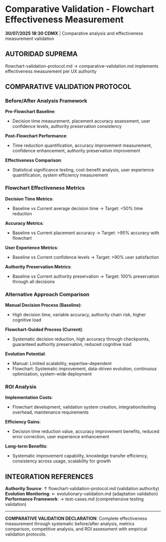 # Comparative Validation - Flowchart Effectiveness Measurement

**30/07/2025 18:30 CDMX** | Comparative analysis and effectiveness measurement validation

## AUTORIDAD SUPREMA
flowchart-validation-protocol.md → comparative-validation.md implements effectiveness measurement per UX authority

## COMPARATIVE VALIDATION PROTOCOL

### Before/After Analysis Framework
**Pre-Flowchart Baseline**:
- Decision time measurement, placement accuracy assessment, user confidence levels, authority preservation consistency

**Post-Flowchart Performance**:
- Time reduction quantification, accuracy improvement measurement, confidence enhancement, authority preservation improvement

**Effectiveness Comparison**:
- Statistical significance testing, cost-benefit analysis, user experience quantification, system efficiency measurement

### Flowchart Effectiveness Metrics
**Decision Time Metrics**:
- Baseline vs Current average decision time → Target: <50% time reduction

**Accuracy Metrics**:
- Baseline vs Current placement accuracy → Target: >95% accuracy with flowchart

**User Experience Metrics**:
- Baseline vs Current confidence levels → Target: >90% user satisfaction

**Authority Preservation Metrics**:
- Baseline vs Current authority preservation → Target: 100% preservation through all decisions

### Alternative Approach Comparison
**Manual Decision Process (Baseline)**:
- High decision time, variable accuracy, authority chain risk, higher cognitive load

**Flowchart-Guided Process (Current)**:
- Systematic decision reduction, high accuracy through checkpoints, guaranteed authority preservation, reduced cognitive load

**Evolution Potential**:
- Manual: Limited scalability, expertise-dependent
- Flowchart: Systematic improvement, data-driven evolution, continuous optimization, system-wide deployment

### ROI Analysis
**Implementation Costs**:
- Flowchart development, validation system creation, integration/testing overhead, maintenance requirements

**Efficiency Gains**:
- Decision time reduction value, accuracy improvement benefits, reduced error correction, user experience enhancement

**Long-term Benefits**:
- Systematic improvement capability, knowledge transfer efficiency, consistency across usage, scalability for growth

## INTEGRATION REFERENCES
**Authority Source**: ↑ flowchart-validation-protocol.md (validation authority)
**Evolution Monitoring**: ← evolutionary-validation.md (adaptation validation)
**Performance Framework**: → test-cases.md (comprehensive testing validation)

---
**COMPARATIVE VALIDATION DECLARATION**: Complete effectiveness measurement through systematic before/after analysis, metrics comparison, competitive analysis, and ROI assessment with empirical validation protocols.